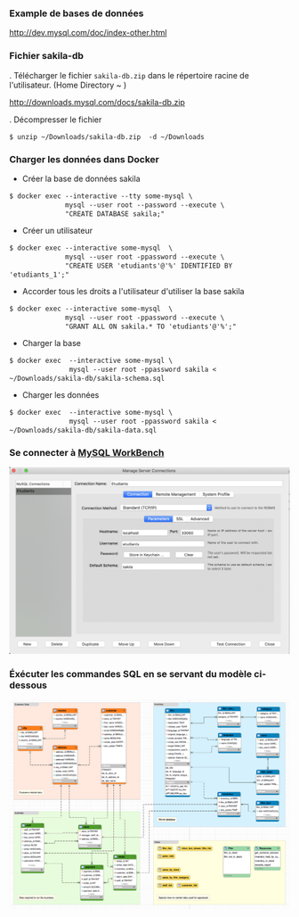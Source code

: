 
### Example de bases de données
http://dev.mysql.com/doc/index-other.html

### Fichier sakila-db
. Télécharger le fichier `sakila-db.zip` dans le répertoire racine de l'utilisateur. (Home Directory ~ )

http://downloads.mysql.com/docs/sakila-db.zip

. Décompresser le fichier

```
$ unzip ~/Downloads/sakila-db.zip  -d ~/Downloads
```

### Charger les données dans Docker 

- Créer la base de données sakila

```
$ docker exec --interactive --tty some-mysql \
              mysql --user root --password --execute \
              "CREATE DATABASE sakila;"
```

- Créer un utilisateur

```
$ docker exec --interactive some-mysql  \
              mysql --user root -ppassword --execute \
              "CREATE USER 'etudiants'@'%' IDENTIFIED BY 'etudiants_1';"
```

- Accorder tous les droits a l'utilisateur d'utiliser la base sakila

```
$ docker exec --interactive some-mysql  \
              mysql --user root -ppassword --execute \
              "GRANT ALL ON sakila.* TO 'etudiants'@'%';"
```

- Charger la base

```
$ docker exec  --interactive some-mysql \
               mysql --user root -ppassword sakila < ~/Downloads/sakila-db/sakila-schema.sql
```

- Charger les données

```
$ docker exec  --interactive some-mysql \
               mysql --user root -ppassword sakila < ~/Downloads/sakila-db/sakila-data.sql
```

### Se connecter à [MySQL WorkBench](https://www.mysql.com/fr/products/workbench/)

![image](images/connection.png)

### Éxécuter les commandes SQL en se servant du modèle ci-dessous

![image](images/sakila.png)
